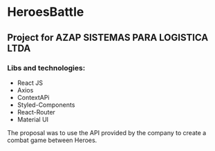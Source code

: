 # HeroesBattle

## Project for AZAP SISTEMAS PARA LOGISTICA LTDA

### Libs and technologies:

- React JS
- Axios
- ContextAPi
- Styled-Components
- React-Router
- Material UI

The proposal was to use the API provided by the company to create a combat game between Heroes.
